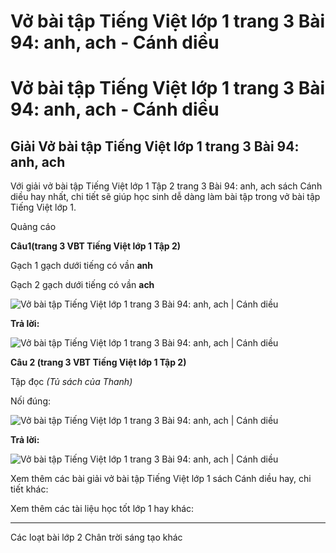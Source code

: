 # Vở bài tập Tiếng Việt lớp 1 trang 3 Bài 94: anh, ach - Cánh diều

# Vở bài tập Tiếng Việt lớp 1 trang 3 Bài 94: anh, ach - Cánh diều

## Giải Vở bài tập Tiếng Việt lớp 1 trang 3 Bài 94: anh, ach

Với giải vở bài tập Tiếng Việt lớp 1 Tập 2 trang 3 Bài 94: anh, ach sách Cánh diều hay nhất, chi tiết sẽ giúp học sinh dễ dàng làm bài tập trong vở bài tập Tiếng Việt lớp 1.

Quảng cáo

**Câu****1****(trang 3 VBT Tiếng Việt lớp 1 Tập 2)**

Gạch 1 gạch dưới tiếng có vần **anh**

Gạch 2 gạch dưới tiếng có vần **ach**

![Vở bài tập Tiếng Việt lớp 1 trang 3 Bài 94: anh, ach | Cánh diều](https://www.vietjack.com/vbt-tieng-viet-1-cd/images/bai-94-anh-ach-87683.png)

**Trả lời:**

![Vở bài tập Tiếng Việt lớp 1 trang 3 Bài 94: anh, ach | Cánh diều](https://www.vietjack.com/vbt-tieng-viet-1-cd/images/bai-94-anh-ach-87688.png)

**Câu 2 (trang 3 VBT Tiếng Việt lớp 1 Tập 2)**

Tập đọc _(Tủ sách của Thanh)_

Nối đúng: 

![Vở bài tập Tiếng Việt lớp 1 trang 3 Bài 94: anh, ach | Cánh diều](https://www.vietjack.com/vbt-tieng-viet-1-cd/images/bai-94-anh-ach-87684.png)

**Trả lời:**

![Vở bài tập Tiếng Việt lớp 1 trang 3 Bài 94: anh, ach | Cánh diều](https://www.vietjack.com/vbt-tieng-viet-1-cd/images/bai-94-anh-ach-87687.png)

Xem thêm các bài giải vở bài tập Tiếng Việt lớp 1 sách Cánh diều hay, chi tiết khác:

Xem thêm các tài liệu học tốt lớp 1 hay khác:

* * *

Các loạt bài lớp 2 Chân trời sáng tạo khác

